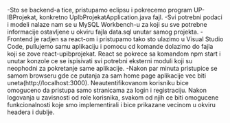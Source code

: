 -Sto se backend-a tice, pristupamo eclipsu i pokrecemo program UP-IBProjekat, konkretno UpIbProjekatApplication.java fajl.
-Svi potrebni podaci i modeli nalaze nam se u MySQL Workbench-u za koji su sve potrebne informacije ostavljene u okviru fajla data.sql
unutar samog projekta.
-Frontend je radjen sa react-om i pristupamo tako sto ulazimo u Visual Studio Code, pullujemo samu aplikaciju i pomocu cd komande dolazimo
do fajla koji se zove react-upibprojekat. React se pokrece sa komandom npm start i unutar konzole ce se ispisivati svi potrebni eksterni moduli
koji su neophodni za pokretanje same aplikacije.
-Nakon par minuta pristupice se samom browseru gde ce putanja za sam home page aplikacije vec biti uneta(http://localhost:3000). Neautentifikovanom
korisniku bice omoguceno da pristupa samo stranicama za login i registraciju. Nakon logovanja u zavisnosti od role korisnika, svakom od njih ce biti
omogucene funkcionalnosti koje smo implementirali i bice prikazane vecinom u okviru headera i dublje.
